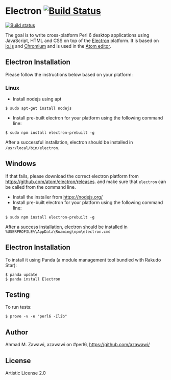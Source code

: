 # Electron [![Build Status](https://travis-ci.org/azawawi/perl6-electron.svg?branch=master)](https://travis-ci.org/azawawi/perl6-electron)
[![Build status](https://ci.appveyor.com/api/projects/status/github/azawawi/perl6-electron?svg=true)](https://ci.appveyor.com/project/azawawi/perl6-electron/branch/master)

The goal is to write cross-platform Perl 6 desktop applications using
JavaScript, HTML and CSS on top of the [Electron](https://github.com/atom/electron) platform. It is based on [io.js](http://iojs.org) and [Chromium](http://www.chromium.org) and is used in
 the [Atom editor](https://github.com/atom/atom).

## Electron Installation

Please follow the instructions below based on your platform:

### Linux

- Install nodejs using apt
```
$ sudo apt-get install nodejs
```
- Install pre-built electron for your platform using the following command
  line:
```
$ sudo npm install electron-prebuilt -g
```

After a successful installation, electron should be installed in
``/usr/local/bin/electron``.

## Windows

If that fails, please download the correct electron platform from
https://github.com/atom/electron/releases. and make sure that ```electron```
can be called from the command line.

- Install the installer from https://nodejs.org/
- Install pre-built electron for your platform using the following command
  line:
```
$ sudo npm install electron-prebuilt -g
```


After a success installation, electron should be installed in
``%USERPROFILE%\AppData\Roaming\npm\electron.cmd``

## Electron Installation

To install it using Panda (a module management tool bundled with Rakudo Star):

```
$ panda update
$ panda install Electron
```

## Testing

To run tests:

```
$ prove -v -e "perl6 -Ilib"
```

## Author

Ahmad M. Zawawi, azawawi on #perl6, https://github.com/azawawi/

## License

Artistic License 2.0
